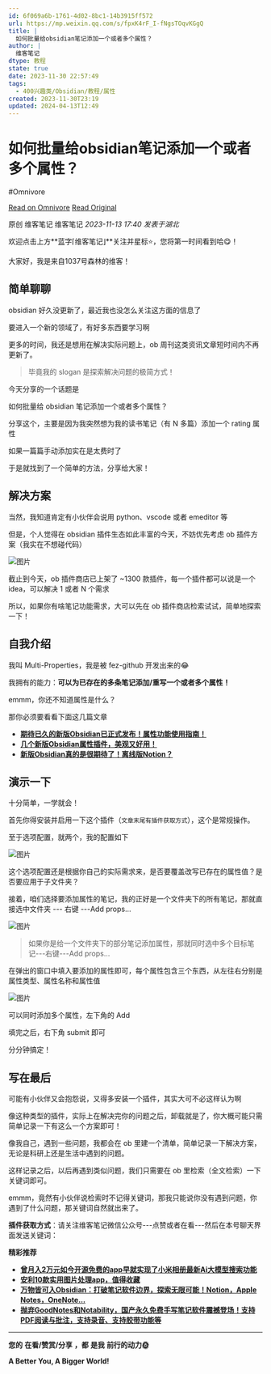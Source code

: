 ```yaml
---
id: 6f069a6b-1761-4d02-8bc1-14b3915ff572
url: https://mp.weixin.qq.com/s/fpxK4rF_I-fNgsTOqvKGgQ
title: |
  如何批量给obsidian笔记添加一个或者多个属性？
author: |
  维客笔记
dtype: 教程
state: true
date: 2023-11-30 22:57:49
tags:
  - 400兴趣类/Obsidian/教程/属性
created: 2023-11-30T23:19
updated: 2024-04-13T12:49
---
```



# 如何批量给obsidian笔记添加一个或者多个属性？
#Omnivore

[Read on Omnivore](https://omnivore.app/me/https-mp-weixin-qq-com-s-fpx-k-4-r-f-i-f-ngs-t-oqv-k-gg-q-18c20bc57eb)
[Read Original](https://mp.weixin.qq.com/s/fpxK4rF_I-fNgsTOqvKGgQ)

原创 维客笔记  维客笔记 _2023-11-13 17:40_ _发表于湖北_ 

欢迎点击上方**蓝字⌈维客笔记⌋**关注并星标⭐，您将第一时间看到哈😋！

大家好，我是来自1037号森林的维客！  

## 简单聊聊 

obsidian 好久没更新了，最近我也没怎么关注这方面的信息了

要进入一个新的领域了，有好多东西要学习啊

更多的时间，我还是想用在解决实际问题上，ob 周刊这类资讯文章短时间内不再更新了。

> 毕竟我的 slogan 是探索解决问题的极简方式！

今天分享的一个话题是

如何批量给 obsidian 笔记添加一个或者多个属性？

分享这个，主要是因为我突然想为我的读书笔记（有 N 多篇）添加一个 rating 属性

如果一篇篇手动添加实在是太费时了

于是就找到了一个简单的方法，分享给大家！

## 解决方案 

当然，我知道肯定有小伙伴会说用 python、vscode 或者 emeditor 等

但是，个人觉得在 obsidian 插件生态如此丰富的今天，不妨优先考虑 ob 插件方案（我实在不想碰代码）

![图片](https://proxy-prod.omnivore-image-cache.app/0x0,svsb9Ws29RNU_nDIQu9cBixCyYM--EeAd2UKSubjh6KY/https://mmbiz.qpic.cn/sz_mmbiz_png/h0UtZibCfO5lIb3TOE0uIn6G653SxHy5iawfpibiaJZ5dWJqlVMRjVSbbh4T2QhRN7HSomsuo7v3qrULZvAcCOWnlw/640?wx_fmt=png)

截止到今天，ob 插件商店已上架了 \~1300 款插件，每一个插件都可以说是一个 idea，可以解决 1 或者 N 个需求

所以，如果你有啥笔记功能需求，大可以先在 ob 插件商店检索试试，简单地探索一下！

## 自我介绍

我叫 Multi-Properties，我是被 fez-github 开发出来的😂

我拥有的能力：**可以为已存在的多条笔记添加/重写一个或者多个属性！**

emmm，你还不知道属性是什么？

那你必须要看看下面这几篇文章

* [**期待已久的新版Obsidian已正式发布！属性功能使用指南！**](http://mp.weixin.qq.com/s?%5F%5Fbiz=Mzg5Njk3MDUyMQ==&mid=2247488443&idx=1&sn=4a1a740ea55a633676f646bc39b7b762&chksm=c079a9cdf70e20dbe9731e3f337595d2a7ff65ddc7066da57bf28341db37ef54a2b91b08ea95&scene=21#wechat%5Fredirect)
* [**几个新版Obsidian属性插件，美观又好用！**](http://mp.weixin.qq.com/s?%5F%5Fbiz=Mzg5Njk3MDUyMQ==&mid=2247488267&idx=1&sn=6180328fc3221819f0e6e7ec541a04bc&chksm=c079a97df70e206b54f0e1ec8e93d750667f571531da6da6d7cd31e91fc4cbfcecbc71b9e5ac&scene=21#wechat%5Fredirect)
* [**新版Obsidian真的是很期待了！离线版Notion？**](http://mp.weixin.qq.com/s?%5F%5Fbiz=Mzg5Njk3MDUyMQ==&mid=2247488168&idx=1&sn=2f9e28ffad5edc66489b744e2356e619&chksm=c079a8def70e21c81fc8f3e8bc166b3034743a757fb610039cacb36add5f88f6676b2d964f1e&scene=21#wechat%5Fredirect)

## 演示一下

十分简单，一学就会！

首先你得安装并启用一下这个插件（`文章末尾有插件获取方式`），这个是常规操作。

至于选项配置，就两个，我的配置如下

![图片](https://proxy-prod.omnivore-image-cache.app/0x0,sibATsLT1QwA-DjpvqxLlha199VlO5-KudkNQcEMRBmQ/https://mmbiz.qpic.cn/sz_mmbiz_png/h0UtZibCfO5lIb3TOE0uIn6G653SxHy5iaJwENfIeFM2vbEaziaTFV16AQ5tRIfrJquN3ek36p1ppXibPavMoRNMYw/640?wx_fmt=png)

这个选项配置还是根据你自己的实际需求来，是否要覆盖改写已存在的属性值？是否要应用于子文件夹？

接着，咱们选择要添加属性的笔记，我的正好是一个文件夹下的所有笔记，那就直接选中文件夹 --- 右键 ---Add props...

![图片](https://proxy-prod.omnivore-image-cache.app/0x0,s4zI6a2d-nDmBo9ZXD3r1dAv8kY0-qnqjTszc3GJCn5Q/https://mmbiz.qpic.cn/sz_mmbiz_png/h0UtZibCfO5lIb3TOE0uIn6G653SxHy5iasJycb5KeToicdtWFIlAzbNI1mnav3xY8BGpt4bU8fPljJwVR1aSkJ6A/640?wx_fmt=png)

  
> 如果你是给一个文件夹下的部分笔记添加属性，那就同时选中多个目标笔记---右键---Add props...

在弹出的窗口中填入要添加的属性即可，每个属性包含三个东西，从左往右分别是属性类型、属性名称和属性值

![图片](https://proxy-prod.omnivore-image-cache.app/0x0,symMYnWRuoQaag_eTrIot1MFfXxFFHQGkQNCt2-cWZrU/https://mmbiz.qpic.cn/sz_mmbiz_png/h0UtZibCfO5lIb3TOE0uIn6G653SxHy5iaTXG3jyB61bdVrMqYs08OqZdy0FWicWQW0xA7vchuVjcia2IQ9csoDbzA/640?wx_fmt=png)

  
可以同时添加多个属性，左下角的 Add

填完之后，右下角 submit 即可

分分钟搞定！

## 写在最后 

可能有小伙伴又会抱怨说，又得多安装一个插件，其实大可不必这样认为啊

像这种类型的插件，实际上在解决完你的问题之后，卸载就是了，你大概可能只需简单记录一下有这么一个方案即可！

像我自己，遇到一些问题，我都会在 ob 里建一个清单，简单记录一下解决方案，无论是科研上还是生活中遇到的问题。

这样记录之后，以后再遇到类似问题，我们只需要在 ob 里检索（全文检索）一下关键词即可。

emmm，竟然有小伙伴说检索时不记得关键词，那我只能说你没有遇到问题，你遇到了什么问题，那关键词自然就出来了。

**插件获取方式**：请关注维客笔记微信公众号---点赞或者在看---然后在本号聊天界面发送关键词：

**精彩推荐**

* [**曾月入2万元如今开源免费的app早就实现了小米相册最新Ai大模型搜索功能**](http://mp.weixin.qq.com/s?%5F%5Fbiz=Mzg5Njk3MDUyMQ==&mid=2247488888&idx=1&sn=5272c01ca67d9976d09d03065d849e45&chksm=c079af0ef70e2618e20399b8d0f899da64c30d6c1d719cd1d6dfb062c7f016bffebcd793c527&scene=21#wechat%5Fredirect)
* [**安利10款实用图片处理app，值得收藏**](http://mp.weixin.qq.com/s?%5F%5Fbiz=Mzg5Njk3MDUyMQ==&mid=2247488914&idx=1&sn=e03de69fbff3240a81a9dcf4ef6959ac&chksm=c079afe4f70e26f28c9cbe69a2e253d6732fe37edd139df7f18612e3b1097fbf52cd09fc62a7&scene=21#wechat%5Fredirect)
* [**万物皆可入Obsidian：打破笔记软件边界，探索无限可能！Notion，Apple Notes，OneNote...**](http://mp.weixin.qq.com/s?%5F%5Fbiz=Mzg5Njk3MDUyMQ==&mid=2247488857&idx=1&sn=0c0abbef2ec6f53ca81f35b1743be74b&chksm=c079af2ff70e2639be7a9d4ebf3b493303e345d2b9641e9cb51ee7af89216b33162a7bab18ee&scene=21#wechat%5Fredirect)
* [**抛弃GoodNotes和Notability，国产永久免费手写笔记软件震撼登场！支持PDF阅读与批注，支持录音、支持胶带功能等**](http://mp.weixin.qq.com/s?%5F%5Fbiz=Mzg5Njk3MDUyMQ==&mid=2247488847&idx=1&sn=35e75a3e420c6589cd315e393c88697a&chksm=c079af39f70e262f8d30f3f14ac9f5e3b018810c420d703ff2b5fbe9e89eae95371e153c2f4a&scene=21#wechat%5Fredirect)

---

**您的** **在看/赞赏/分享** **，都** **是我** **前行的动力🌞**

  
**A Better You, A Bigger World!**



